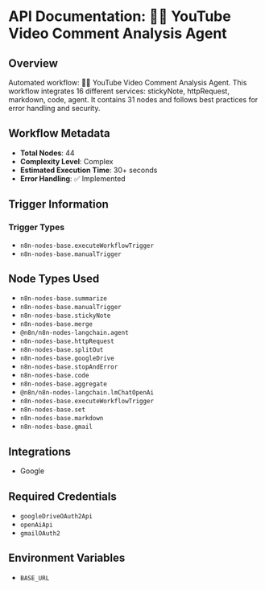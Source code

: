 # API Documentation: 🎦🚀 YouTube Video Comment Analysis Agent

## Overview
Automated workflow: 🎦🚀 YouTube Video Comment Analysis Agent. This workflow integrates 16 different services: stickyNote, httpRequest, markdown, code, agent. It contains 31 nodes and follows best practices for error handling and security.

## Workflow Metadata
- **Total Nodes**: 44
- **Complexity Level**: Complex
- **Estimated Execution Time**: 30+ seconds
- **Error Handling**: ✅ Implemented

## Trigger Information
### Trigger Types
- `n8n-nodes-base.executeWorkflowTrigger`
- `n8n-nodes-base.manualTrigger`

## Node Types Used
- `n8n-nodes-base.summarize`
- `n8n-nodes-base.manualTrigger`
- `n8n-nodes-base.stickyNote`
- `n8n-nodes-base.merge`
- `@n8n/n8n-nodes-langchain.agent`
- `n8n-nodes-base.httpRequest`
- `n8n-nodes-base.splitOut`
- `n8n-nodes-base.googleDrive`
- `n8n-nodes-base.stopAndError`
- `n8n-nodes-base.code`
- `n8n-nodes-base.aggregate`
- `@n8n/n8n-nodes-langchain.lmChatOpenAi`
- `n8n-nodes-base.executeWorkflowTrigger`
- `n8n-nodes-base.set`
- `n8n-nodes-base.markdown`
- `n8n-nodes-base.gmail`

## Integrations
- Google

## Required Credentials
- `googleDriveOAuth2Api`
- `openAiApi`
- `gmailOAuth2`

## Environment Variables
- `BASE_URL`
